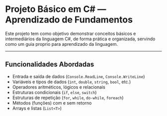 # Projeto Básico em C# — Aprendizado de Fundamentos

Este projeto tem como objetivo demonstrar conceitos básicos e intermediários da linguagem C#, de forma prática e organizada, servindo como um guia proprio para aprendizado da linguagem.

---

## Funcionalidades Abordadas

- Entrada e saída de dados (`Console.ReadLine`, `Console.WriteLine`)
- Variáveis e tipos de dados (`int`, `double`, `string`, `bool`, etc.)
- Operadores aritméticos, lógicos e relacionais
- Estruturas condicionais (`if`, `else`, `switch`)
- Estruturas de repetição (`for`, `while`, `do-while`, `foreach`)
- Métodos (funções) com e sem retorno
- Arrays e listas (`List<T>`)
